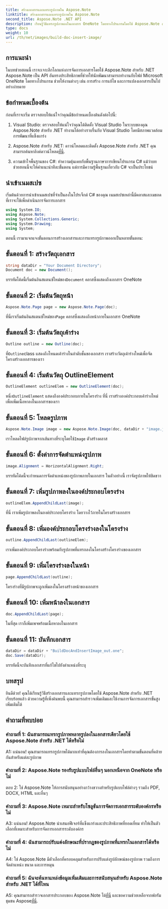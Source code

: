 ```yaml
---
title: สร้างเอกสารและแทรกรูปภาพใน Aspose.Note
linktitle: สร้างเอกสารและแทรกรูปภาพใน Aspose.Note
second_title: Aspose.Note .NET API
description: เรียนรู้วิธีแทรกรูปภาพลงในเอกสาร OneNote โดยทางโปรแกรมโดยใช้ Aspose.Note สำหรับ .NET ขั้นตอนง่ายๆ สำหรับการจัดการเอกสารอย่างราบรื่น
type: docs
weight: 10
url: /th/net/images/build-doc-insert-image/
---
```

## การแนะนำ

ในบทช่วยสอนนี้ เราจะเจาะลึกโลกแห่งการจัดการเอกสารโดยใช้ Aspose.Note สำหรับ .NET Aspose.Note เป็น API อันทรงประสิทธิภาพที่ช่วยให้นักพัฒนาสามารถทำงานกับไฟล์ Microsoft OneNote โดยทางโปรแกรม ช่วยให้งานต่างๆ เช่น การสร้าง การแก้ไข และการแปลงเอกสารเป็นไปอย่างง่ายดาย 

## ข้อกำหนดเบื้องต้น

ก่อนที่เราจะเริ่ม ตรวจสอบให้แน่ใจว่าคุณมีข้อกำหนดเบื้องต้นดังต่อไปนี้:

1. Visual Studio: ตรวจสอบให้แน่ใจว่าคุณได้ติดตั้ง Visual Studio ในระบบของคุณ Aspose.Note สำหรับ .NET ทำงานได้อย่างราบรื่นกับ Visual Studio โดยมีสภาพแวดล้อมการพัฒนาที่แข็งแกร่ง

2.  Aspose.Note สำหรับ .NET: ดาวน์โหลดและติดตั้ง Aspose.Note สำหรับ .NET คุณสามารถค้นหาลิงค์ดาวน์โหลด[ที่นี่](https://releases.aspose.com/note/net/).

3. ความเข้าใจพื้นฐานของ C#: ทำความคุ้นเคยกับพื้นฐานภาษาการเขียนโปรแกรม C# แม้ว่าบทช่วยสอนนี้จะให้คำแนะนำทีละขั้นตอน แต่การมีความรู้พื้นฐานเกี่ยวกับ C# จะเป็นประโยชน์

## นำเข้าเนมสเปซ

เริ่มต้นด้วยการนำเข้าเนมสเปซที่จำเป็นลงในโปรเจ็กต์ C# ของคุณ เนมสเปซเหล่านี้มีคลาสและเมธอดที่เราจะใช้เพื่อดำเนินการจัดการเอกสาร

```csharp
using System.IO;
using Aspose.Note;
using System.Collections.Generic;
using System.Drawing;
using System;
```

ตอนนี้ เรามาแจกแจงขั้นตอนการสร้างเอกสารและการแทรกรูปภาพออกเป็นหลายขั้นตอน:

## ขั้นตอนที่ 1: สร้างวัตถุเอกสาร

```csharp
string dataDir = "Your Document Directory";
Document doc = new Document();
```

 บรรทัดโค้ดนี้เริ่มต้นอินสแตนซ์ใหม่ของ`Document` คลาสซึ่งแสดงถึงเอกสาร OneNote

## ขั้นตอนที่ 2: เริ่มต้นวัตถุหน้า

```csharp
Aspose.Note.Page page = new Aspose.Note.Page(doc);
```

 ที่นี่เราเริ่มต้นอินสแตนซ์ใหม่ของ`Page` คลาสซึ่งแสดงถึงหน้าภายในเอกสาร OneNote

## ขั้นตอนที่ 3: เริ่มต้นวัตถุเค้าร่าง

```csharp
Outline outline = new Outline(doc);
```

 ที่`Outline`class แสดงถึงโหนดเค้าร่างในลำดับชั้นของเอกสาร เราสร้างวัตถุเค้าร่างใหม่เพื่อจัดโครงสร้างเอกสารของเรา

## ขั้นตอนที่ 4: เริ่มต้นวัตถุ OutlineElement

```csharp
OutlineElement outlineElem = new OutlineElement(doc);
```

 หนึ่ง`OutlineElement` แสดงถึงองค์ประกอบภายในโครงร่าง ที่นี่ เราสร้างองค์ประกอบเค้าร่างใหม่เพื่อเพิ่มเนื้อหาลงในเอกสารของเรา

## ขั้นตอนที่ 5: โหลดรูปภาพ

```csharp
Aspose.Note.Image image = new Aspose.Note.Image(doc, dataDir + "image.jpg");
```

 เราโหลดไฟล์รูปภาพจากเส้นทางที่ระบุโดยใช้`Image` ตัวสร้างคลาส

## ขั้นตอนที่ 6: ตั้งค่าการจัดตำแหน่งรูปภาพ

```csharp
image.Alignment = HorizontalAlignment.Right;
```

บรรทัดโค้ดนี้จะกำหนดการจัดตำแหน่งของรูปภาพภายในเอกสาร ในตัวอย่างนี้ เราจัดรูปภาพให้ชิดขวา

## ขั้นตอนที่ 7: เพิ่มรูปภาพลงในองค์ประกอบโครงร่าง

```csharp
outlineElem.AppendChildLast(image);
```

ที่นี่ เราเพิ่มรูปภาพลงในองค์ประกอบโครงร่าง โดยวางไว้ภายในโครงสร้างเอกสาร

## ขั้นตอนที่ 8: เพิ่มองค์ประกอบโครงร่างลงในโครงร่าง

```csharp
outline.AppendChildLast(outlineElem);
```

เราเพิ่มองค์ประกอบโครงร่างพร้อมกับรูปภาพที่แทรกลงในโครงสร้างโครงร่างของเอกสาร

## ขั้นตอนที่ 9: เพิ่มโครงร่างลงในหน้า

```csharp
page.AppendChildLast(outline);
```

โครงร่างที่มีรูปภาพจะถูกเพิ่มลงในโครงสร้างหน้าของเอกสาร

## ขั้นตอนที่ 10: เพิ่มหน้าลงในเอกสาร

```csharp
doc.AppendChildLast(page);
```

ในที่สุด เราก็เพิ่มเพจพร้อมเนื้อหาลงในเอกสาร

## ขั้นตอนที่ 11: บันทึกเอกสาร

```csharp
dataDir = dataDir + "BuildDocAndInsertImage_out.one";
doc.Save(dataDir);
```

บรรทัดนี้จะบันทึกเอกสารที่แก้ไขไปยังตำแหน่งที่ระบุ

## บทสรุป

ยินดีด้วย! คุณได้เรียนรู้วิธีสร้างเอกสารและแทรกรูปภาพโดยใช้ Aspose.Note สำหรับ .NET เรียบร้อยแล้ว ด้วยความรู้ที่เพิ่งค้นพบนี้ คุณสามารถสำรวจเพิ่มเติมและใช้งานการจัดการเอกสารขั้นสูงเพิ่มเติมได้

## คำถามที่พบบ่อย

### คำถามที่ 1: ฉันสามารถแทรกรูปภาพหลายรูปลงในเอกสารเดียวโดยใช้ Aspose.Note สำหรับ .NET ได้หรือไม่

A1: แน่นอน! คุณสามารถแทรกรูปภาพได้มากเท่าที่คุณต้องการลงในเอกสารโดยทำตามขั้นตอนที่คล้ายกันสำหรับแต่ละรูปภาพ

### คำถามที่ 2: Aspose.Note รองรับรูปแบบไฟล์อื่นๆ นอกเหนือจาก OneNote หรือไม่

ตอบ 2: ใช่ Aspose.Note ให้การสนับสนุนอย่างกว้างขวางสำหรับรูปแบบไฟล์ต่างๆ รวมถึง PDF, DOCX, HTML และอื่นๆ

### คำถามที่ 3: Aspose.Note เหมาะสำหรับโซลูชันการจัดการเอกสารระดับองค์กรหรือไม่

A3: แน่นอน! Aspose.Note นำเสนอฟีเจอร์ที่แข็งแกร่งและประสิทธิภาพที่ยอดเยี่ยม ทำให้เป็นตัวเลือกที่เหมาะสำหรับการจัดการเอกสารระดับองค์กร

### คำถามที่ 4: ฉันสามารถปรับแต่งลักษณะที่ปรากฏของรูปภาพที่แทรกในเอกสารได้หรือไม่

A4: ใช่ Aspose.Note มีตัวเลือกที่ครอบคลุมสำหรับการปรับแต่งรูปลักษณ์ของรูปภาพ รวมถึงการจัดตำแหน่ง ขนาด และการหมุน

### คำถามที่ 5: ฉันจะค้นหาแหล่งข้อมูลเพิ่มเติมและการสนับสนุนสำหรับ Aspose.Note สำหรับ .NET ได้ที่ไหน

 A5: คุณสามารถสำรวจเอกสารประกอบของ Aspose.Note ได้[ที่นี่](https://reference.aspose.com/note/net/) และขอความช่วยเหลือจากฟอรัมชุมชน Aspose[ที่นี่](https://forum.aspose.com/c/note/28).
